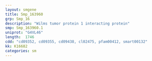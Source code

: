 ```yaml
---
layout: smgene
title: Smp_163960
grp: Smp_16
description: "Wilms tumor protein 1 interacting protein"
smp: Smp_163960.1
uniprot: "G4VL46"
length:  1746
cdd: "cd09352, cd09355, cd09438, cl02475, pfam00412, smart00132"
kk: K16682
categories: sm
---
```

